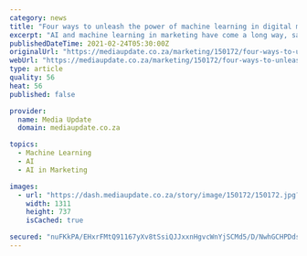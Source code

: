 ```yaml
---
category: news
title: "Four ways to unleash the power of machine learning in digital marketing"
excerpt: "AI and machine learning in marketing have come a long way, says Grant Lapping, managing director at DataCore Media. Lapping says that many marketers using it to reach their audience, however, are not exploiting the full power of the algorithms that it can offer or the vast amounts of consumer data that it collects."
publishedDateTime: 2021-02-24T05:30:00Z
originalUrl: "https://mediaupdate.co.za/marketing/150172/four-ways-to-unleash-the-power-of-machine-learning-in-digital-marketing"
webUrl: "https://mediaupdate.co.za/marketing/150172/four-ways-to-unleash-the-power-of-machine-learning-in-digital-marketing"
type: article
quality: 56
heat: 56
published: false

provider:
  name: Media Update
  domain: mediaupdate.co.za

topics:
  - Machine Learning
  - AI
  - AI in Marketing

images:
  - url: "https://dash.mediaupdate.co.za/story/image/150172/150172.jpg?v=637497542594311581"
    width: 1311
    height: 737
    isCached: true

secured: "nuFKkPA/EHxrFMtQ91167yXv8tSsiQJJxxnHgvcWnYjSCMd5/D/NwhGCHPDds/3KLnC9ZIishTZeeiocyuShVxdVpu6gzN2XZnWUL8UiZ+0RE2iPYPYhpkPh/BwOppvFh+WhVHTtfdx+g0IFctRmTXQp5rcvt3x9ZFpIO900l1u+DoqIf7UXTnV61b5MyhjsjWl20Tv3yzkKh9xaayCEX5gMjjwl/Y9EcqwC5QPkH8I7RAhZFWLyZjfmD1ywvOJkx1hneH2CukYfBDTCpDgu4tdyWPdptPR6Oqo5QEyuukd72NqkvXRKEEW1PLIZyCohrbxdU3/I+R5e6EX8oF6ZV71Czrjmp8oGXc4o06P+S9o=;vv+R56bkB8ckASl4nkEKYg=="
---
```


